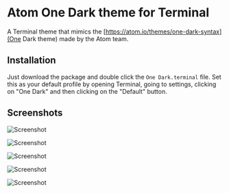 # Atom One Dark theme for Terminal
A Terminal theme that mimics the [https://atom.io/themes/one-dark-syntax](One Dark theme) made by the Atom team.

## Installation
Just download the package and double click the `One Dark.terminal` file. Set this as your default profile by opening Terminal, going to settings, clicking on "One Dark" and then clicking on the "Default" button.

## Screenshots

![Screenshot](https://raw.githubusercontent.com/nathanbuchar/one-dark-terminal/master/screenshots/one-dark-1.jpg)

![Screenshot](https://raw.githubusercontent.com/nathanbuchar/one-dark-terminal/master/screenshots/one-dark-2.jpg)

![Screenshot](https://raw.githubusercontent.com/nathanbuchar/one-dark-terminal/master/screenshots/one-dark-3.jpg)

![Screenshot](https://raw.githubusercontent.com/nathanbuchar/one-dark-terminal/master/screenshots/one-dark-4.jpg)

![Screenshot](https://raw.githubusercontent.com/nathanbuchar/one-dark-terminal/master/screenshots/one-dark-5.jpg)
